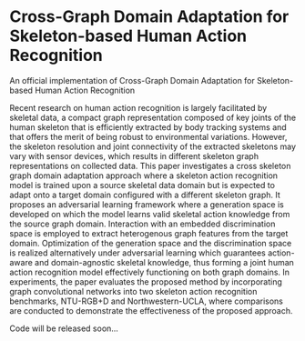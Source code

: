 # Cross-Graph Domain Adaptation for Skeleton-based Human Action Recognition
An official implementation of Cross-Graph Domain Adaptation for Skeleton-based Human Action Recognition

Recent research on human action recognition is largely facilitated by skeletal data, a compact graph representation composed of key joints of the human skeleton that is efficiently extracted by body tracking systems and that offers the merit of being robust to environmental variations. However, the skeleton resolution and joint connectivity of the extracted skeletons may vary with sensor devices, which results in different skeleton graph representations on collected data. This paper investigates a cross skeleton graph domain adaptation approach where a skeleton action recognition model is trained upon a source skeletal data domain but is expected to adapt onto a target domain configured with a different skeleton graph. It proposes an adversarial learning framework where a generation space is developed on which the model learns valid skeletal action knowledge from the source graph domain. Interaction with an embedded discrimination space is employed to extract heterogenous graph features from the target domain. Optimization of the generation space and the discrimination space is realized alternatively under adversarial learning which guarantees action-aware and domain-agnostic skeletal knowledge, thus forming a joint human action recognition model effectively functioning on both graph domains. In experiments, the paper evaluates the proposed method by incorporating graph convolutional networks into two skeleton action recognition benchmarks, NTU-RGB+D and Northwestern-UCLA, where comparisons are conducted to demonstrate the effectiveness of the proposed approach. 

Code will be released soon...
